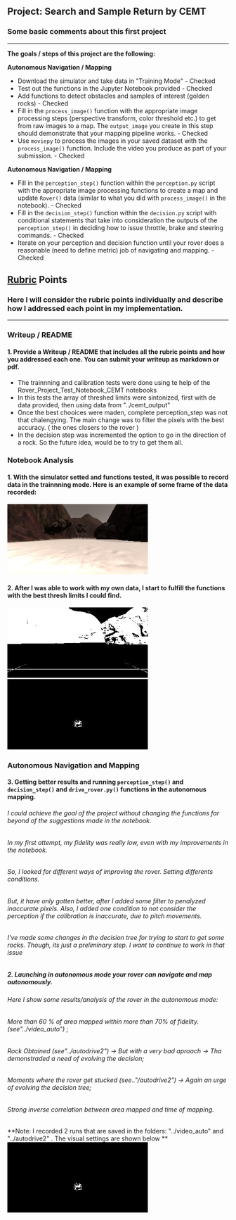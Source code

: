 ## Project: Search and Sample Return by CEMT
### Some basic comments about this first project
---


**The goals / steps of this project are the following:**  

**Autonomous Navigation / Mapping**

* Download the simulator and take data in "Training Mode" - Checked
* Test out the functions in the Jupyter Notebook provided - Checked 
* Add functions to detect obstacles and samples of interest (golden rocks) - Checked
* Fill in the `process_image()` function with the appropriate image processing steps (perspective transform, color threshold etc.) to get from raw images to a map.  The `output_image` you create in this step should demonstrate that your mapping pipeline works. - Checked
* Use `moviepy` to process the images in your saved dataset with the `process_image()` function.  Include the video you produce as part of your submission. - Checked

**Autonomous Navigation / Mapping**

* Fill in the `perception_step()` function within the `perception.py` script with the appropriate image processing functions to create a map and update `Rover()` data (similar to what you did with `process_image()` in the notebook).  - Checked
* Fill in the `decision_step()` function within the `decision.py` script with conditional statements that take into consideration the outputs of the `perception_step()` in deciding how to issue throttle, brake and steering commands.  - Checked
* Iterate on your perception and decision function until your rover does a reasonable (need to define metric) job of navigating and mapping.  - Checked


[//]: # (Image References)

[image1]: ./cemt_data_test/IMG/robocam_2017_06_05_00_54_22_838.jpg
[image2]: ./cemt_output/threshed_grid.jpg
[image3]: ./cemt_output/threshed_rock.jpg
[image4]: ./calibration_images/Image_Setting.jpg


## [Rubric](https://review.udacity.com/#!/rubrics/916/view) Points
### Here I will consider the rubric points individually and describe how I addressed each point in my implementation.  

---
### Writeup / README

#### 1. Provide a Writeup / README that includes all the rubric points and how you addressed each one.  You can submit your writeup as markdown or pdf.  


* The trainnning and calibration tests were done using te help of the Rover_Project_Test_Notebook_CEMT notebooks
* In this tests the array of threshed limits were sintonized, first with de data provided, then using data from "../cemt_output"
* Once the best chooices were maden, complete  perception_step was not that chalengying. The main change was to filter the pixels with the best accuracy. ( the ones closers to the rover )
* In the decision step was incremented the option to go in the direction of a rock. So the future idea, would be to try to get them all. 

### Notebook Analysis
#### 1. With the simulator setted and functions tested, it was possible to record data in the trainnning mode. Here is an example of some frame of the data recorded:

![alt text][image1] 

#### 2. After I was able to work with my own data, I start to fulfill the functions with the best thresh limits I could find.

 ![alt text][image2] ![alt text][image3]

### Autonomous Navigation and Mapping

#### 3. Getting better results and running `perception_step()` and `decision_step()` and `drive_rover.py()` functions in the autonomous mapping.

###### I could achieve the goal of the project without changing the functions far beyond of the suggestions made in the notebook.
###### In my first attempt, my fidelity was really low, even with my improvements in the notebook. 
###### So, I looked for different ways of improving the rover. Setting differents conditions. 
###### But, it have only gotten better, after I added some filter to penalyzed inaccurate pixels. Also, I added one condition to not consider the perception if the calibration is inaccurate, due to pitch movements.
###### I've made some changes in the decision tree for trying to start to get some rocks. Though, its just a preliminary step. I want to continue to work in that issue

##### 2. Launching in autonomous mode your rover can navigate and map autonomously.
###### Here I show some results/analysis of the rover in the autonomous mode:
###### More than 60 % of area mapped within more than 70% of fidelity. (see"../video_auto") ;
###### Rock Obtained (see"../autodrive2")  -> But with a very bad aproach -> Tha demonstraded a need of evolving the decision;
###### Moments where the rover get stucked (see.."/autodrive2") -> Again an urge of evolving the decision tree;
###### Strong inverse correlation between area mapped and time of mapping.

**Note: I recorded 2 runs that are saved in the folders: "../video_auto" and "../autodrive2" . The visual settings are shown below  **
 ![alt text][image3]






